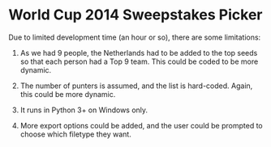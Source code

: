 World Cup 2014 Sweepstakes Picker
=================================

Due to limited development time (an hour or so), there are some limitations:

1) As we had 9 people, the Netherlands had to be added to the top seeds so that each person had a Top 9 team. This could be coded to be more dynamic.

2) The number of punters is assumed, and the list is hard-coded. Again, this could be more dynamic.

3) It runs in Python 3+ on Windows only.

4) More export options could be added, and the user could be prompted to choose which filetype they want.
